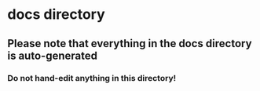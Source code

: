 # docs directory

## Please note that everything in the docs directory is auto-generated

### Do not hand-edit anything in this directory!


